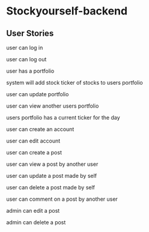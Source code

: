 # Stockyourself-backend

## User Stories

user can log in

user can log out

user has a portfolio

system will add stock ticker of stocks to users portfolio

user can update portfolio

user can view another users portfolio

users portfolio has a current ticker for the day

user can create an account

user can edit account

user can create a post

user can view a post by another user

user can update a post made by self

user can delete a post made by self

user can comment on a post by another user

admin can edit a post

admin can delete a post
